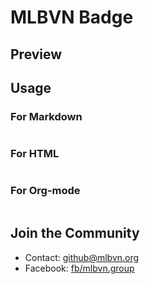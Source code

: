 # MLBVN Badge

## Preview


## Usage
### For Markdown
```

```

### For HTML
```

```

### For Org-mode
```

```

## Join the Community
* Contact: github@mlbvn.org
* Facebook: [fb/mlbvn.group](https://fb.com/mlbvn.group)
